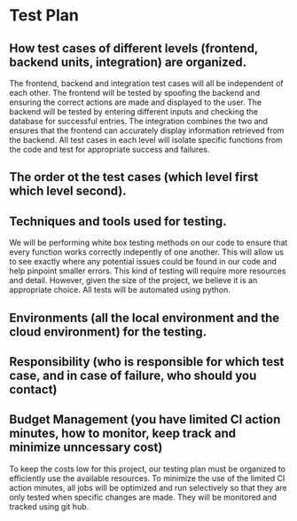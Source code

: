 # Test Plan

## How test cases of different levels (frontend, backend units, integration) are organized.
The frontend, backend and integration test cases will all be independent of each other. The frontend will be tested by spoofing the backend and ensuring the correct actions are made and displayed to the user. The backend will be tested by entering different inputs and checking the database for successful entries. The integration combines the two and ensures that the frontend can accurately display information retrieved from the backend.
All test cases in each level will isolate specific functions from the code and test for appropriate success and failures.
## The order ot the test cases (which level first which level second).

## Techniques and tools used for testing.
We will be performing white box testing methods on our code to ensure that every function works correctly indepently of one another. This will allow us to see exactly where any potential issues could be found in our code and help pinpoint smaller errors. This kind of testing will require more resources and detail. However, given the size of the project, we believe it is an appropriate choice. All tests will be automated using python.
## Environments (all the local environment and the cloud environment) for the testing.

## Responsibility (who is responsible for which test case, and in case of failure, who should you contact)

## Budget Management (you have limited CI action minutes, how to monitor, keep track and minimize unncessary cost)
To keep the costs low for this project, our testing plan must be organized to efficiently use the available resources. To minimize the use of the limited CI action minutes, all jobs will be optimized and run selectively so that they are only tested when specific changes are made. They will be monitored and tracked using git hub.
